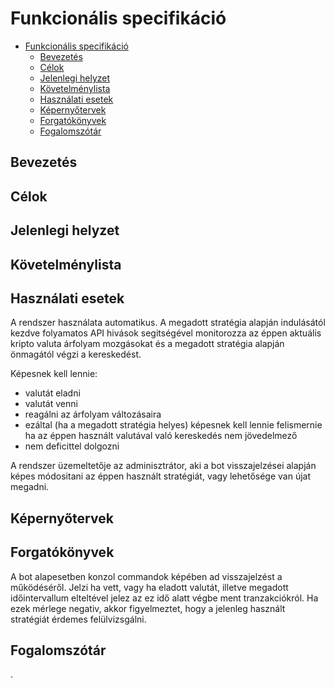 # Funkcionális specifikáció

- [Funkcionális specifikáció](#funkcionális-specifikáció)
  - [Bevezetés](#bevezetés)
  - [Célok](#célok)
  - [Jelenlegi helyzet](#jelenlegi-helyzet)
  - [Követelménylista](#követelménylista)
  - [Használati esetek](#használati-esetek)
  - [Képernyőtervek](#képernyőtervek)
  - [Forgatókönyvek](#forgatókönyvek)
  - [Fogalomszótár](#fogalomszótár)


## Bevezetés

## Célok

## Jelenlegi helyzet

## Követelménylista

## Használati esetek
A rendszer használata automatikus. A megadott stratégia alapján indulásától kezdve folyamatos API hivások segitségével monitorozza az éppen aktuális kripto valuta árfolyam mozgásokat és a megadott stratégia alapján önmagától végzi a kereskedést.

Képesnek kell lennie:
- valutát eladni
- valutát venni
- reagálni az árfolyam változásaira
- ezáltal (ha a megadott stratégia helyes) képesnek kell lennie felismernie ha az éppen használt valutával való kereskedés nem jövedelmező
- nem deficittel dolgozni

A rendszer üzemeltetője az adminisztrátor, aki a bot visszajelzései alapján képes módositani az éppen használt stratégiát, vagy lehetősége van újat megadni.
## Képernyőtervek

## Forgatókönyvek
A bot alapesetben konzol commandok képében ad visszajelzést a működéséről. Jelzi ha vett, vagy ha eladott valutát, illetve megadott időintervallum elteltével jelez az ez idő alatt végbe ment tranzakciókról. Ha ezek mérlege negativ, akkor figyelmeztet, hogy a jelenleg használt stratégiát érdemes felülvizsgálni.
## Fogalomszótár
.